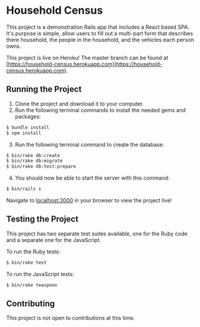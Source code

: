 # Household Census

This project is a demonstration Rails app that includes a React based SPA. It's purpose is simple, allow users to fill out a multi-part form that describes there household, the people in the household, and the vehicles each person owns.

This project is live on Heroku! The master branch can be found at [https://household-census.herokuapp.com](https://household-census.herokuapp.com).

## Running the Project

1. Clone the project and download it to your computer.
2. Run the following terminal commands to install the needed gems and packages:

  ```bash
  $ bundle install
  $ npm install
  ```

3. Run the following terminal command to create the database:

  ```bash
  $ bin/rake db:create
  $ bin/rake db:migrate
  $ bin/rake db:test:prepare
  ```

4. You should now be able to start the server with this command:

  ```bash
  $ bin/rails s
  ```
Navigate to [localhost:3000](localhost:3000) in your browser to view the project live!

## Testing the Project

This project has two separate test suites available, one for the Ruby code and a separate one for the JavaScript.

To run the Ruby tests:
```bash
$ bin/rake test
```

To run the JavaScript tests:
```bash
$ bin/rake teaspoon
```

## Contributing

This project is not open to contributions at this time.
